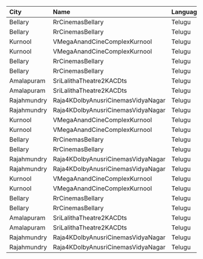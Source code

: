 | City        | Name                               | Language |  Time | Type          | Price | Capacity | Booked |
| :---------- | :--------------------------------- | :------- | ----: | :------------ | ----: | -------: | -----: |
| Bellary     | RrCinemasBellary                   | Telugu   | 11:00 | Gold          |  150₹ |      124 |     63 |
| Bellary     | RrCinemasBellary                   | Telugu   | 11:00 | Silver        |  100₹ |      242 |    110 |
| Kurnool     | VMegaAnandCineComplexKurnool       | Telugu   | 12:05 | Gold          |  110₹ |      198 |     99 |
| Kurnool     | VMegaAnandCineComplexKurnool       | Telugu   | 12:05 | Executive     |   70₹ |       62 |     31 |
| Bellary     | RrCinemasBellary                   | Telugu   | 14:00 | Gold          |  150₹ |      124 |     63 |
| Bellary     | RrCinemasBellary                   | Telugu   | 14:00 | Silver        |  100₹ |      242 |    110 |
| Amalapuram  | SriLalithaTheatre2KACDts           | Telugu   | 14:30 | ReservedClass |  110₹ |      314 |    277 |
| Amalapuram  | SriLalithaTheatre2KACDts           | Telugu   | 14:30 | SecondClass   |   60₹ |      105 |    105 |
| Rajahmundry | Raja4KDolbyAnusriCinemasVidyaNagar | Telugu   | 14:30 | ReservedClass |  100₹ |      321 |      0 |
| Rajahmundry | Raja4KDolbyAnusriCinemasVidyaNagar | Telugu   | 14:30 | FirstClass    |   60₹ |       24 |      0 |
| Kurnool     | VMegaAnandCineComplexKurnool       | Telugu   | 15:15 | Gold          |  110₹ |      198 |     99 |
| Kurnool     | VMegaAnandCineComplexKurnool       | Telugu   | 15:15 | Executive     |   70₹ |       62 |     31 |
| Bellary     | RrCinemasBellary                   | Telugu   | 17:00 | Gold          |  150₹ |      124 |     63 |
| Bellary     | RrCinemasBellary                   | Telugu   | 17:00 | Silver        |  100₹ |      242 |    110 |
| Rajahmundry | Raja4KDolbyAnusriCinemasVidyaNagar | Telugu   | 18:15 | ReservedClass |  100₹ |      321 |      0 |
| Rajahmundry | Raja4KDolbyAnusriCinemasVidyaNagar | Telugu   | 18:15 | FirstClass    |   60₹ |       24 |      0 |
| Kurnool     | VMegaAnandCineComplexKurnool       | Telugu   | 19:20 | Gold          |  110₹ |      198 |     99 |
| Kurnool     | VMegaAnandCineComplexKurnool       | Telugu   | 19:20 | Executive     |   70₹ |       62 |     31 |
| Bellary     | RrCinemasBellary                   | Telugu   | 20:00 | Gold          |  150₹ |      124 |     63 |
| Bellary     | RrCinemasBellary                   | Telugu   | 20:00 | Silver        |  100₹ |      242 |    110 |
| Amalapuram  | SriLalithaTheatre2KACDts           | Telugu   | 21:30 | ReservedClass |  110₹ |      314 |    277 |
| Amalapuram  | SriLalithaTheatre2KACDts           | Telugu   | 21:30 | SecondClass   |   60₹ |      105 |    105 |
| Rajahmundry | Raja4KDolbyAnusriCinemasVidyaNagar | Telugu   | 21:30 | ReservedClass |  100₹ |      321 |      0 |
| Rajahmundry | Raja4KDolbyAnusriCinemasVidyaNagar | Telugu   | 21:30 | FirstClass    |   60₹ |       24 |      0 |